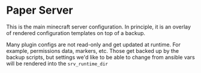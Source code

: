 # Paper Server

This is the main minecraft server configuration. In principle, it is an
overlay of rendered configuration templates on top of a backup.

Many plugin configs are not read-only and get updated at runtime. For
example, permissions data, markers, etc. Those get backed up by the
backup scripts, but settings we'd like to be able to change from ansible
vars will be rendered into the `srv_runtime_dir`
